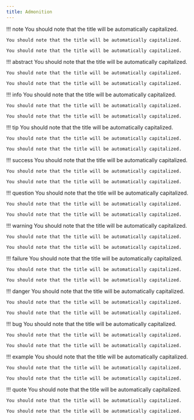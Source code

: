 ```yaml
---
title: Admonition
---
```


!!! note
    You should note that the title will be automatically capitalized.

    You should note that the title will be automatically capitalized.

    You should note that the title will be automatically capitalized.

!!! abstract
    You should note that the title will be automatically capitalized.

    You should note that the title will be automatically capitalized.

    You should note that the title will be automatically capitalized.

!!! info
    You should note that the title will be automatically capitalized.

    You should note that the title will be automatically capitalized.

    You should note that the title will be automatically capitalized.

!!! tip
    You should note that the title will be automatically capitalized.

    You should note that the title will be automatically capitalized.

    You should note that the title will be automatically capitalized.

!!! success
    You should note that the title will be automatically capitalized.

    You should note that the title will be automatically capitalized.

    You should note that the title will be automatically capitalized.

!!! question
    You should note that the title will be automatically capitalized.

    You should note that the title will be automatically capitalized.

    You should note that the title will be automatically capitalized.

!!! warning
    You should note that the title will be automatically capitalized.

    You should note that the title will be automatically capitalized.

    You should note that the title will be automatically capitalized.

!!! failure
    You should note that the title will be automatically capitalized.

    You should note that the title will be automatically capitalized.

    You should note that the title will be automatically capitalized.

!!! danger
    You should note that the title will be automatically capitalized.

    You should note that the title will be automatically capitalized.

    You should note that the title will be automatically capitalized.

!!! bug
    You should note that the title will be automatically capitalized.

    You should note that the title will be automatically capitalized.

    You should note that the title will be automatically capitalized.

!!! example
    You should note that the title will be automatically capitalized.

    You should note that the title will be automatically capitalized.

    You should note that the title will be automatically capitalized.

!!! quote
    You should note that the title will be automatically capitalized.

    You should note that the title will be automatically capitalized.

    You should note that the title will be automatically capitalized.
